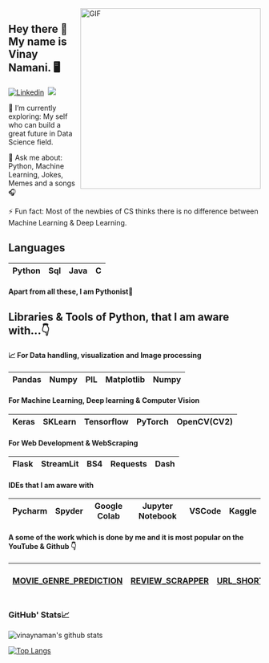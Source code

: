 <img align="right" alt="GIF" src="https://github.com/vinaynaman/vinaynaman/blob/main/demo.gif" width="360"/>


## Hey there 👋 My name is Vinay Namani. 🖥️

[![Linkedin](https://img.shields.io/badge/LinkedIn-0077B5?style=for-the-badge&logo=linkedin&logoColor=white)](https://www.linkedin.com/in/vinaynamani/)&nbsp; 
![](https://Visitor-badge.glitch.me/badge?page_id=vinaynamani.profileviews-badge)
 

🌱 I’m currently exploring: My self who can build a great future in Data Science field.

💬 Ask me about: Python, Machine Learning, Jokes, Memes and a songs🎧

⚡ Fun fact: Most of the newbies of CS thinks there is no difference between Machine Learning & Deep Learning.


## Languages

| Python | Sql | Java | C | 
| :---: | :---: | :---: | :---: |

#### Apart from all these, I am Pythonist🐍

## Libraries & Tools of Python, that I am aware with...👇

#### 📈 For Data handling, visualization and Image processing
| Pandas | Numpy | PIL | Matplotlib | Numpy |
| :---: | :---: | :---: | :---: | :---: |

#### For Machine Learning, Deep learning & Computer Vision
| Keras | SKLearn | Tensorflow | PyTorch | OpenCV(CV2) |
| :---: | :---: | :---: | :---: | :---: |

#### For Web Development & WebScraping
| Flask | StreamLit | BS4 | Requests | Dash |
| :---: | :---: | :---: | :---: | :---: |

#### IDEs that I am aware with 
| Pycharm | Spyder | Google Colab | Jupyter Notebook | VSCode | Kaggle
| :---: | :---: | :---: | :---: | :---: | :---: |


#### A some of the work which is done by me and it is most popular on the YouTube & Github 👇
| [MOVIE_GENRE_PREDICTION](https://github.com/vinaynaman/movie_genre_prediction) | [REVIEW_SCRAPPER](https://github.com/vinaynaman/review_scrapper) | [URL_SHORTENER](https://github.com/vinaynamani/URL_Shortener)  | [BANK_NOTE_AUTHENTICATOR](https://github.com/vinaynamani/bank-note-authenticator) | [Fake News Detection](https://github.com/vinaynamani/Fake-news-classifier--LSTM) |
| :---: | :---: | :---: | :---: | :---: |


### GitHub' Stats📈
![vinaynaman's github stats](https://github-readme-stats.vercel.app/api?username=vinaynaman&show_icons=true&theme=dark)

[![Top Langs](https://github-readme-stats.vercel.app/api/top-langs/?username=vinaynaman&layout=compact&show_icons=true&theme=dark)](https://github.com/anuraghazra/github-readme-stats)
